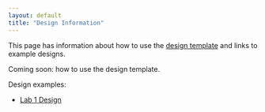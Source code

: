 ```yaml
---
layout: default
title: "Design Information"
---
```


This page has information about how to use the [design template](../design-template.pdf) and links to example designs.

Coming soon: how to use the design template.

Design examples:

* [Lab 1 Design](lab01-design.pdf)
